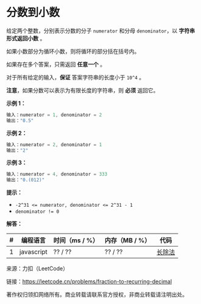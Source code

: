 # 分数到小数

给定两个整数，分别表示分数的分子 `numerator` 和分母 `denominator`，以 **字符串形式返回小数** 。

如果小数部分为循环小数，则将循环的部分括在括号内。

如果存在多个答案，只需返回 **任意一个** 。

对于所有给定的输入，**保证** 答案字符串的长度小于 `10^4` 。

**注意**，如果分数可以表示为有限长度的字符串，则 **必须** 返回它。

**示例 1：**

``` javascript
输入：numerator = 1, denominator = 2
输出："0.5"
```

**示例 2：**

``` javascript
输入：numerator = 2, denominator = 1
输出："2"
```

**示例 3：**

``` javascript
输入：numerator = 4, denominator = 333
输出："0.(012)"
```

**提示：**

- `-2^31 <= numerator, denominator <= 2^31 - 1`
- `denominator != 0`

**解答：**

**#**|**编程语言**|**时间（ms / %）**|**内存（MB / %）**|**代码**
------|----------|-----------------|----------------|--------
1|javascript|?? / ??|?? / ??|[长除法](./javascript/ac_v1.js)

来源：力扣（LeetCode）

链接：https://leetcode.cn/problems/fraction-to-recurring-decimal

著作权归领扣网络所有。商业转载请联系官方授权，非商业转载请注明出处。
